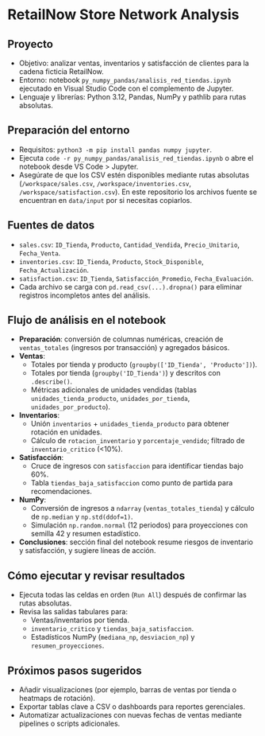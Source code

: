 # RetailNow Store Network Analysis

## Proyecto
- Objetivo: analizar ventas, inventarios y satisfacción de clientes para la cadena ficticia RetailNow.
- Entorno: notebook `py_numpy_pandas/analisis_red_tiendas.ipynb` ejecutado en Visual Studio Code con el complemento de Jupyter.
- Lenguaje y librerías: Python 3.12, Pandas, NumPy y pathlib para rutas absolutas.

## Preparación del entorno
- Requisitos: `python3 -m pip install pandas numpy jupyter`.
- Ejecuta `code -r py_numpy_pandas/analisis_red_tiendas.ipynb` o abre el notebook desde VS Code > Jupyter.
- Asegúrate de que los CSV estén disponibles mediante rutas absolutas (`/workspace/sales.csv`, `/workspace/inventories.csv`, `/workspace/satisfaction.csv`). En este repositorio los archivos fuente se encuentran en `data/input` por si necesitas copiarlos.

## Fuentes de datos
- `sales.csv`: `ID_Tienda`, `Producto`, `Cantidad_Vendida`, `Precio_Unitario`, `Fecha_Venta`.
- `inventories.csv`: `ID_Tienda`, `Producto`, `Stock_Disponible`, `Fecha_Actualización`.
- `satisfaction.csv`: `ID_Tienda`, `Satisfacción_Promedio`, `Fecha_Evaluación`.
- Cada archivo se carga con `pd.read_csv(...).dropna()` para eliminar registros incompletos antes del análisis.

## Flujo de análisis en el notebook
- **Preparación**: conversión de columnas numéricas, creación de `ventas_totales` (ingresos por transacción) y agregados básicos.
- **Ventas**:
  - Totales por tienda y producto (`groupby(['ID_Tienda', 'Producto'])`).
  - Totales por tienda (`groupby('ID_Tienda')`) y descritos con `.describe()`.
  - Métricas adicionales de unidades vendidas (tablas `unidades_tienda_producto`, `unidades_por_tienda`, `unidades_por_producto`).
- **Inventarios**:
  - Unión `inventarios` + `unidades_tienda_producto` para obtener rotación en unidades.
  - Cálculo de `rotacion_inventario` y `porcentaje_vendido`; filtrado de `inventario_critico` (<10%).
- **Satisfacción**:
  - Cruce de ingresos con `satisfaccion` para identificar tiendas bajo 60%.
  - Tabla `tiendas_baja_satisfaccion` como punto de partida para recomendaciones.
- **NumPy**:
  - Conversión de ingresos a `ndarray` (`ventas_totales_tienda`) y cálculo de `np.median` y `np.std(ddof=1)`.
  - Simulación `np.random.normal` (12 periodos) para proyecciones con semilla 42 y resumen estadístico.
- **Conclusiones**: sección final del notebook resume riesgos de inventario y satisfacción, y sugiere líneas de acción.

## Cómo ejecutar y revisar resultados
- Ejecuta todas las celdas en orden (`Run All`) después de confirmar las rutas absolutas.
- Revisa las salidas tabulares para:
  - Ventas/inventarios por tienda.
  - `inventario_critico` y `tiendas_baja_satisfaccion`.
  - Estadísticos NumPy (`mediana_np`, `desviacion_np`) y `resumen_proyecciones`.

## Próximos pasos sugeridos
- Añadir visualizaciones (por ejemplo, barras de ventas por tienda o heatmaps de rotación).
- Exportar tablas clave a CSV o dashboards para reportes gerenciales.
- Automatizar actualizaciones con nuevas fechas de ventas mediante pipelines o scripts adicionales.
